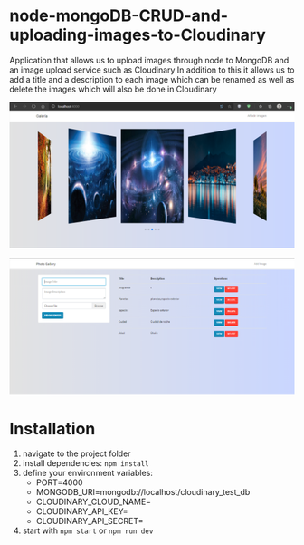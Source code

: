 # node-mongoDB-CRUD-and-uploading-images-to-Cloudinary
Application that allows us to upload images through node to MongoDB and an image upload service such as Cloudinary In addition to this it allows us to add a title and a description to each image which can be renamed as well as delete the images which will also be done in Cloudinary

![](https://github.com/FranciscoSanvicente/node-mongoDB-CRUD-and-uploading-images-to-Cloudinary/blob/main/docs/Captura.PNG)

![](https://github.com/FranciscoSanvicente/node-mongoDB-CRUD-and-uploading-images-to-Cloudinary/blob/main/docs/Captura2.PNG)

# Installation
1. navigate to the project folder
2. install dependencies: `npm install`
3. define your environment variables: 
    - PORT=4000
    - MONGODB_URI=mongodb://localhost/cloudinary_test_db
   - CLOUDINARY_CLOUD_NAME=
    - CLOUDINARY_API_KEY=
    - CLOUDINARY_API_SECRET=
4. start with `npm start` or `npm run dev`


